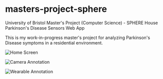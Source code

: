 # masters-project-sphere
University of Bristol Master's Project (Computer Science) - SPHERE House Parkinson's Disease Sensors Web App

This is my work-in-progress master's project for analyzing Parkinson's Disease symptoms in a residential environment.

![Home Screen](https://i.imgur.com/bJiVRM3.png)

![Camera Annotation](https://i.imgur.com/sewu94n.png)

![Wearable Annotation](https://i.imgur.com/O1irj1Y.png)
